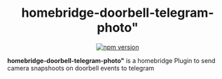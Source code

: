 <span align="center">

# homebridge-doorbell-telegram-photo"

<a href="https://www.npmjs.com/package/homebridge-doorbell-telegram-photo"><img title="npm version" src="https://badgen.net/npm/v/homebridge-doorbell-telegram-photo" ></a>

</span>

**homebridge-doorbell-telegram-photo"** is a homebridge Plugin to send camera snapshoots on doorbell events to telegram
